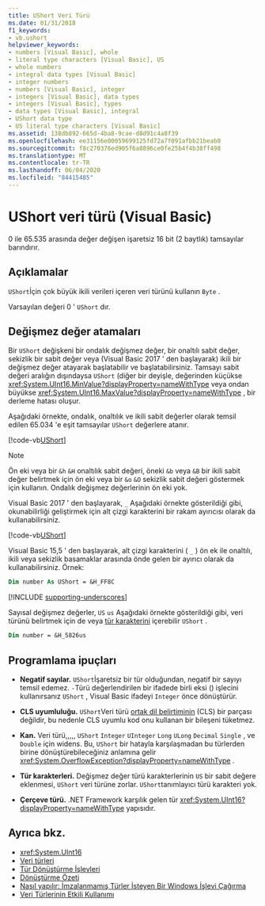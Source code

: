 ```yaml
---
title: UShort Veri Türü
ms.date: 01/31/2018
f1_keywords:
- vb.ushort
helpviewer_keywords:
- numbers [Visual Basic], whole
- literal type characters [Visual Basic], US
- whole numbers
- integral data types [Visual Basic]
- integer numbers
- numbers [Visual Basic], integer
- integers [Visual Basic], data types
- integers [Visual Basic], types
- data types [Visual Basic], integral
- UShort data type
- US literal type characters [Visual Basic]
ms.assetid: 138db892-665d-4ba8-9cae-d8d91c4a8f39
ms.openlocfilehash: ee31156e00059699125fd72a7f091afbb21beab0
ms.sourcegitcommit: f8c270376ed905f6a8896ce0fe25b4f4b38ff498
ms.translationtype: MT
ms.contentlocale: tr-TR
ms.lasthandoff: 06/04/2020
ms.locfileid: "84415485"
---
```

# <a name="ushort-data-type-visual-basic"></a>UShort veri türü (Visual Basic)

0 ile 65.535 arasında değer değişen işaretsiz 16 bit (2 baytlık) tamsayılar barındırır.  
  
## <a name="remarks"></a>Açıklamalar

 `UShort`İçin çok büyük ikili verileri içeren veri türünü kullanın `Byte` .  
  
 Varsayılan değeri 0 ' `UShort` dır.  

## <a name="literal-assignments"></a>Değişmez değer atamaları

Bir `UShort` değişkeni bir ondalık değişmez değer, bir onaltılı sabit değer, sekizlik bir sabit değer veya (Visual Basic 2017 ' den başlayarak) ikili bir değişmez değer atayarak başlatabilir ve başlatabilirsiniz. Tamsayı sabit değeri aralığın dışındaysa `UShort` (diğer bir deyişle, değerinden küçükse <xref:System.UInt16.MinValue?displayProperty=nameWithType> veya ondan büyükse <xref:System.UInt16.MaxValue?displayProperty=nameWithType> , bir derleme hatası oluşur.

Aşağıdaki örnekte, ondalık, onaltılık ve ikili sabit değerler olarak temsil edilen 65.034 'e eşit tamsayılar `UShort` değerlere atanır.
  
[!code-vb[UShort](../../../../samples/snippets/visualbasic/language-reference/data-types/numeric-literals.vb#UShort)]

> [!NOTE]
> Ön eki veya bir `&h` `&H` onaltılık sabit değeri, öneki `&b` veya `&B` bir ikili sabit değer belirtmek için ön eki veya bir `&o` `&O` sekizlik sabit değeri göstermek için kullanın. Ondalık değişmez değerlerinin ön eki yok.

Visual Basic 2017 ' den başlayarak, `_` Aşağıdaki örnekte gösterildiği gibi, okunabilirliği geliştirmek için alt çizgi karakterini bir rakam ayırıcısı olarak da kullanabilirsiniz.

[!code-vb[UShort](../../../../samples/snippets/visualbasic/language-reference/data-types/numeric-literals.vb#UShortS)]

Visual Basic 15,5 ' den başlayarak, alt çizgi karakterini ( `_` ) ön ek ile onaltılı, ikili veya sekizlik basamaklar arasında önde gelen bir ayırıcı olarak da kullanabilirsiniz. Örnek:

```vb
Dim number As UShort = &H_FF8C
```

[!INCLUDE [supporting-underscores](../../../../includes/vb-separator-langversion.md)]

Sayısal değişmez değerler, `US` `us` Aşağıdaki örnekte gösterildiği gibi, veri türünü belirtmek için de veya [tür karakterini](../../programming-guide/language-features/data-types/type-characters.md) içerebilir `UShort` .

```vb
Dim number = &H_5826us
```

## <a name="programming-tips"></a>Programlama ipuçları
  
- **Negatif sayılar.** `UShort`İşaretsiz bir tür olduğundan, negatif bir sayıyı temsil edemez. `-`Türü değerlendirilen bir ifadede birli eksi () işlecini kullanırsanız `UShort` , Visual Basic ifadeyi `Integer` önce dönüştürür.  
  
- **CLS uyumluluğu.** `UShort`Veri türü [ortak dil belirtiminin](https://www.ecma-international.org/publications/standards/Ecma-335.htm) (CLS) bir parçası değildir, bu nedenle CLS uyumlu kod onu kullanan bir bileşeni tüketmez.
  
- **Kan.** Veri türü,,,,, `UShort` `Integer` `UInteger` `Long` `ULong` `Decimal` `Single` , ve `Double` için widens. Bu, `UShort` bir hatayla karşılaşmadan bu türlerden birine dönüştürebileceğiniz anlamına gelir <xref:System.OverflowException?displayProperty=nameWithType> .  
  
- **Tür karakterleri.** Değişmez değer türü karakterlerinin `US` bir sabit değere eklenmesi, `UShort` veri türüne zorlar. `UShort`tanımlayıcı türü karakteri yok.  
  
- **Çerçeve türü.** .NET Framework karşılık gelen tür <xref:System.UInt16?displayProperty=nameWithType> yapısıdır.  
  
## <a name="see-also"></a>Ayrıca bkz.

- <xref:System.UInt16>
- [Veri türleri](index.md)
- [Tür Dönüştürme İşlevleri](../functions/type-conversion-functions.md)
- [Dönüştürme Özeti](../keywords/conversion-summary.md)
- [Nasıl yapılır: İmzalanmamış Türler İsteyen Bir Windows İşlevi Çağırma](../../programming-guide/com-interop/how-to-call-a-windows-function-that-takes-unsigned-types.md)
- [Veri Türlerinin Etkili Kullanımı](../../programming-guide/language-features/data-types/efficient-use-of-data-types.md)
